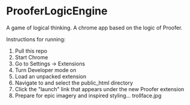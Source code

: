 ProoferLogicEngine
==================

A game of logical thinking.  A chrome app based on the logic of Proofer.

Instructions for running:<br />
1) Pull this repo<br />
2) Start Chrome<br />
3) Go to Settings -> Extensions<br />
4) Turn Developer mode on<br />
5) Load an unpacked extension<br />
6) Navigate to and select the public_html directory<br />
7) Click the "launch" link that appears under the new Proofer extension<br />
8) Prepare for epic imagery and inspired styling... trollface.jpg
